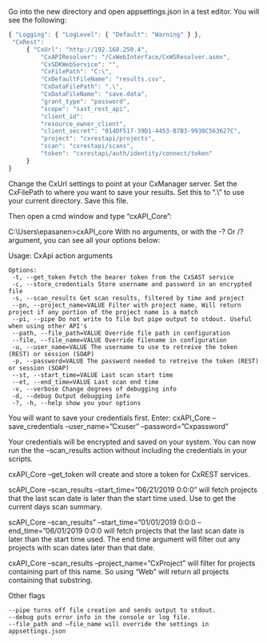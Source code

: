 Go into the new directory and open appsettings.json in a test editor. You will see the following:    
```javascript
{ "Logging": { "LogLevel": { "Default": "Warning" } },
 "CxRest":
	 { "CxUrl": "http://192.168.250.4",
		 "CxAPIResolver": "/CxWebInterface/CxWSResolver.asmx", 
		 "CxSDKWebService": "",
		 "CxFilePath": "C:\",
		 "CxDefaultFileName": "results.csv",
		 "CxDataFilePath": ".\", 
		 "CxDataFileName": "save.data",
		 "grant_type": "password",
		 "scope": "sast_rest_api",
		 "client_id":
		 "resource_owner_client", 
		 "client_secret": "014DF517-39D1-4453-B7B3-9930C563627C",
		 "project": "cxrestapi/projects", 
		 "scan": "cxrestapi/scans", 
		 "token": "cxrestapi/auth/identity/connect/token"
	 }
}
```
Change the CxUrl settings to point at your CxManager server. Set the CxFilePath to where you want to save your results. Set this to “.\” to use your current directory. Save this file.

Then open a cmd window and type “cxAPI_Core”:

C:\Users\epasanen>cxAPI_core With no arguments, or with the -? Or /? argument, you can see all your options below:

Usage: CxApi action arguments
```
Options:
 -t, --get_token Fetch the bearer token from the CxSAST service 
 -c, --store_credentials Store username and password in an encrypted file 
 -s, --scan_results Get scan results, filtered by time and project 
 --pn, --project_name=VALUE Filter with project name, Will return project if any portion of the project name is a match 
 --pi, --pipe Do not write to file but pipe output to stdout. Useful when using other API's 
 --path, --file_path=VALUE Override file path in configuration 
 --file, --file_name=VALUE Override filename in configuration 
 -u, --user_name=VALUE The username to use to retreive the token (REST) or session (SOAP) 
 -p, --password=VALUE The password needed to retreive the token (REST) or session (SOAP) 
 --st, --start_time=VALUE Last scan start time 
 --et, --end_time=VALUE Last scan end time 
 -v, --verbose Change degrees of debugging info 
 -d, --debug Output debugging info 
 -?, -h, --help show you your options
```
You will want to save your credentials first. Enter: cxAPI_Core –save_credentials –user_name=”Cxuser” –password=”Cxpassword”

Your credentials will be encrypted and saved on your system. You can now run the the –scan_results action without including the credentials in your scripts.

cxAPI_Core –get_token will create and store a token for CxREST services.

scAPI_Core –scan_results –start_time=”06/21/2019 0:0:0” will fetch projects that the last scan date is later than the start time used.
Use to get the current days scan summary.

scAPI_Core –scan_results” –start_time=”01/01/2019 0:0:0 –end_time=”06/01/2019 0:0:0 will fetch projects that the last scan date is later than the start time used. The end time argument will filter out any projects with scan dates later than that date.

cxAPI_Core –scan_results –project_name=”CxProject” will filter for projects containing part of this name. So using “Web” will return all projects containing that substring.

Other flags
```
--pipe turns off file creation and sends output to stdout. 
--debug puts error info in the console or log file.
--file_path and –file_name will override the settings in appsettings.json
```
